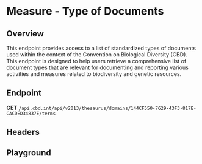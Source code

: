 <script setup>
import "@/style.css"
import SwaggerUI from "@/swagger/view/SwaggerUI.vue"
import swaggerJson from "@/swagger/json/thesaurus/measure/type-of-documents.json";

const swaggerSpecs = [
  { json:swaggerJson, protected: false },
]
</script>

# Measure - Type of Documents

## Overview

This endpoint provides access to a list of standardized types of documents used within the context of the Convention on Biological Diversity (CBD). This endpoint is designed to help users retrieve a comprehensive list of document types that are relevant for documenting and reporting various activities and measures related to biodiversity and genetic resources.


## Endpoint

**GET** `/api.cbd.int/api/v2013/thesaurus/domains/144CF550-7629-43F3-817E-CACDED34837E/terms`

## Headers
<!--@include: @/../components/common/header/accept.md-->

## Playground

<SwaggerUI :swaggerSpecs="swaggerSpecs" />